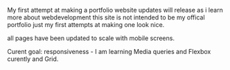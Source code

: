 My first attempt at making a portfolio website
updates will release as i learn more about webdevelopment
this site is not intended to be my offical portfolio just my 
first attempts at making one look nice. 

all pages have been updated to scale with mobile screens. 

Curent goal:
responsiveness - I am learning Media queries 
                and Flexbox curently and Grid.
